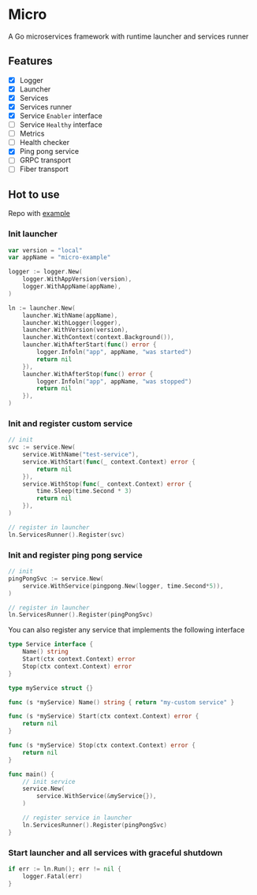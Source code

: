 # Micro

A Go microservices framework with runtime launcher and services runner

## Features

- [x] Logger
- [x] Launcher
- [x] Services
- [x] Services runner
- [x] Service `Enabler` interface
- [ ] Service `Healthy` interface
- [ ] Metrics
- [ ] Health checker
- [x] Ping pong service
- [ ] GRPC transport
- [ ] Fiber transport

## Hot to use

Repo with [example](https://github.com/tkcrm/micro-example)

### Init launcher

```go
var version = "local"
var appName = "micro-example"

logger := logger.New(
    logger.WithAppVersion(version),
    logger.WithAppName(appName),
)

ln := launcher.New(
    launcher.WithName(appName),
    launcher.WithLogger(logger),
    launcher.WithVersion(version),
    launcher.WithContext(context.Background()),
    launcher.WithAfterStart(func() error {
        logger.Infoln("app", appName, "was started")
        return nil
    }),
    launcher.WithAfterStop(func() error {
        logger.Infoln("app", appName, "was stopped")
        return nil
    }),
)
```

### Init and register custom service

```go
// init
svc := service.New(
    service.WithName("test-service"),
    service.WithStart(func(_ context.Context) error {
        return nil
    }),
    service.WithStop(func(_ context.Context) error {
        time.Sleep(time.Second * 3)
        return nil
    }),
)

// register in launcher
ln.ServicesRunner().Register(svc)
```

### Init and register ping pong service

```go
// init
pingPongSvc := service.New(
    service.WithService(pingpong.New(logger, time.Second*5)),
)

// register in launcher
ln.ServicesRunner().Register(pingPongSvc)
```

You can also register any service that implements the following interface

```go
type Service interface {
    Name() string
    Start(ctx context.Context) error
    Stop(ctx context.Context) error
}

type myService struct {}

func (s *myService) Name() string { return "my-custom service" }

func (s *myService) Start(ctx context.Context) error {
    return nil
}

func (s *myService) Stop(ctx context.Context) error {
    return nil
}

func main() {
    // init service
    service.New(
        service.WithService(&myService{}),
    )

    // register service in launcher
    ln.ServicesRunner().Register(pingPongSvc)
}
```

### Start launcher and all services with graceful shutdown

```go
if err := ln.Run(); err != nil {
    logger.Fatal(err)
}
```
